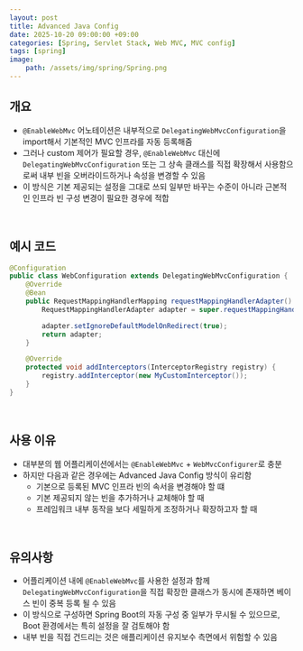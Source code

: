 ```yaml
---
layout: post
title: Advanced Java Config
date: 2025-10-20 09:00:00 +09:00
categories: [Spring, Servlet Stack, Web MVC, MVC config]
tags: [spring]
image:
    path: /assets/img/spring/Spring.png
---
```


## 개요

- `@EnableWebMvc` 어노테이션은 내부적으로 `DelegatingWebMvcConfiguration`을 import해서 기본적인 MVC 인프라를 자동 등록해줌
- 그러나 custom 제어가 필요할 경우, `@EnableWebMvc` 대신에 `DelegatingWebMvcConfiguration` 또는 그 상속 클래스를 직접 확장해서 사용함으로써 내부 빈을 오버라이드하거나 속성을 변경할 수 있음
- 이 방식은 기본 제공되는 설정을 그대로 쓰되 일부만 바꾸는 수준이 아니라 근본적인 인프라 빈 구성 변경이 필요한 경우에 적합

<br>

## 예시 코드

```java
@Configuration
public class WebConfiguration extends DelegatingWebMvcConfiguration {
    @Override
    @Bean
    public RequestMappingHandlerMapping requestMappingHandlerAdapter() {
        RequestMappingHandlerAdapter adapter = super.requestMappingHandlerAdapter();

        adapter.setIgnoreDefaultModelOnRedirect(true);
        return adapter;
    }

    @Override
    protected void addInterceptors(InterceptorRegistry registry) {
        registry.addInterceptor(new MyCustomInterceptor());
    }
}
```

<br>

## 사용 이유

- 대부분의 웹 어플리케이션에서는 `@EnableWebMvc` + `WebMvcConfigurer`로 충분
- 하지만 다음과 같은 경우에는 Advanced Java Config 방식이 유리함
  - 기본으로 등록된 MVC 인프라 빈의 속서을 변경해야 할 떄
  - 기본 제공되지 않는 빈을 추가하거나 교체해야 할 때
  - 프레임워크 내부 동작을 보다 세밀하게 조정하거나 확장하고자 할 때

<br>

## 유의사항

- 어플리케이션 내에 `@EnableWebMvc`를 사용한 설정과 함께 `DelegatingWebMvcConfiguration`을 직접 확장한 클래스가 동시에 존재하면 베이스 빈이 중복 등록 될 수 있음
- 이 방식으로 구성하면 Spring Boot의 자동 구성 중 일부가 무시될 수 있으므로, Boot 환경에서는 특히 설정을 잘 검토해야 함
- 내부 빈을 직접 건드리는 것은 애플리케이션 유지보수 측면에서 위험할 수 있음